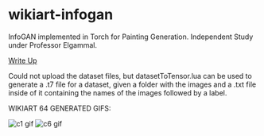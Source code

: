 # wikiart-infogan

InfoGAN implemented in Torch for Painting Generation. Independent Study under Professor Elgammal.

<a href="//github.com/waseemkhan96/wikiart-infogan/raw/master/writeup.pdf">Write Up</a>

Could not upload the dataset files, but datasetToTensor.lua can be used to generate a .t7 file for a dataset, given a folder with the images and a .txt file inside of it containing the names of the images followed by a label.

WIKIART 64 GENERATED GIFS:

![c1 gif](https://github.com/waseemkhan96/wikiart-infogan/blob/master/gifs/c1.gif)
![c6 gif](https://github.com/waseemkhan96/wikiart-infogan/blob/master/gifs/c6.gif)

